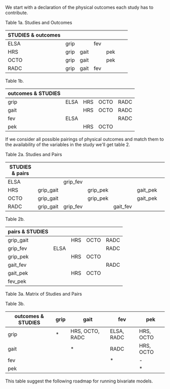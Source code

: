 We start with a declaration of the physical outcomes each study has to contribute.

Table 1a. Studies and Outcomes

| STUDIES & outcomes  |   |   |   |   |   |   |  
|---|---|---|---|---|---|---| 
|ELSA   | grip |  | fev  |    |   |   | 
|HRS    | grip  | gait  |   | pek  |   |   | 
|OCTO   | grip  | gait  |   | pek  |   |   | 
|RADC   | grip  | gait  | fev  |   |   |   | 


Table 1b.  

| outcomes & STUDIES  |   |   |   |   |
|---|---|---|---|---|
|grip   | ELSA | HRS | OCTO | RADC |
|gait   |   | HRS | OCTO | RADC | 
|fev   |  ELSA |  |  | RADC |
|pek   |   | HRS | OCTO |  |


If we consider all possible pairings of physical outcomes and match them to the availability of the variables in the study we'll get table 2. 

Table 2a.  Studies and Pairs

| STUDIES & pairs  |   |   |   |   |   |   |  
|---|---|---|---|---|---|---| 
|ELSA   |   |grip_fev  |   |   |   | |  
|HRS    | grip_gait  |  | grip_pek  |   |gait_pek   | | 
|OCTO   | grip_gait  |  | grip_pek  |   |gait_pek   | | 
|RADC   | grip_gait  |grip_fev  |   |gait_fev   |   | | 


Table 2b. 

|pairs & STUDIES   |   |   |   |   |
|---|---|---|---|---|
| grip_gait   |   | HRS  | OCTO   | RADC  |
| grip_fev  | ELSA   |   |   | RADC  |
| grip_pek  |   | HRS  | OCTO|   |
| gait_fev  |   |   |   | RADC   |
| gait_pek  |   |HRS  | OCTO  |   |
| fev_pek  |   |   |   |   |


Table 3a. Matrix of Studies and Pairs 


Table 3b.  

| outcomes & STUDIES  |grip   |gait   |fev   |pek   |
|---|---|---|---|---|
|grip   | * |HRS, OCTO, RADC   | ELSA, RADC   |HRS, OCTO   |
|gait   |   | *  |RADC   | HRS, OCTO   |
|fev   |   |   | * | -  |
|pek   |   |   |   | * |





This table suggest the following roadmap for running bivariate models.
